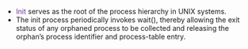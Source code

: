 
- <span style="color:rgb(112, 48, 160)">Init </span>serves as the root of the process hierarchy in UNIX systems. 
- The init process periodically invokes wait(), thereby allowing the exit status of any orphaned process to be collected and releasing the orphan’s process identifier and process-table entry. 